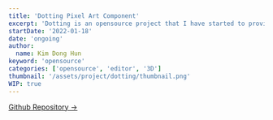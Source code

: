 ```yaml
---
title: 'Dotting Pixel Art Component'
excerpt: 'Dotting is an opensource project that I have started to provide React developers a pixel art editor'
startDate: '2022-01-18'
date: 'ongoing'
author:
  name: Kim Dong Hun
keyword: 'opensource'
categories: ['opensource', 'editor', '3D']
thumbnail: '/assets/project/dotting/thumbnail.png'
WIP: true
---
```


[Github Repository →](https://github.com/hunkim98/dotting)
